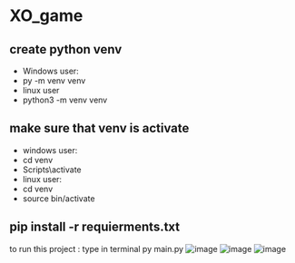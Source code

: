 # XO_game
## create python venv 
 - Windows user:
  - py -m venv venv
 - linux user
  - python3 -m venv venv
## make sure that venv is activate
 - windows user:
  - cd venv 
  - Scripts\activate
 - linux user:
  - cd venv
  - source bin/activate
## pip install -r requierments.txt
to run this project :
type in terminal
py main.py
![image](https://github.com/ahmedhook/XO_game/assets/133925853/4b68c0b5-6709-4f1c-ace7-85d4c514a300)
![image](https://github.com/ahmedhook/XO_game/assets/133925853/907dbcc3-c024-456b-8dad-5943595baf10)
![image](https://github.com/ahmedhook/XO_game/assets/133925853/98885e33-6dd7-4048-91be-96c99962727e)
